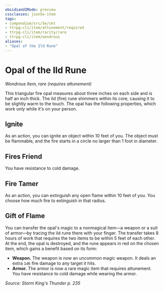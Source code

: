 ```yaml
---
obsidianUIMode: preview
cssclasses: json5e-item
tags:
- compendium/src/5e/skt
- ttrpg-cli/item/attunement/required
- ttrpg-cli/item/rarity/rare
- ttrpg-cli/item/wondrous
aliases: 
- "Opal of the Ild Rune"
---
```

# Opal of the Ild Rune
*Wondrous Item, rare (requires attunement)*  


This triangular fire opal measures about three inches on each side and is half an inch thick. The ild (fire) rune shimmers within its core, causing it to be slightly warm to the touch. The opal has the following properties, which work only while it's on your person.

## Ignite

As an action, you can ignite an object within 10 feet of you. The object must be flammable, and the fire starts in a circle no larger than 1 foot in diameter.

## Fires Friend

You have resistance to cold damage.

## Fire Tamer

As an action, you can extinguish any open flame within 10 feet of you. You choose how much fire to extinguish in that radius.

## Gift of Flame

You can transfer the opal's magic to a nonmagical item—a weapon or a suit of armor—by tracing the ild rune there with your finger. The transfer takes 8 hours of work that requires the two items to be within 5 feet of each other. At the end, the opal is destroyed, and the rune appears in red on the chosen item, which gains a benefit based on its form:

- **Weapon.** The weapon is now an uncommon magic weapon. It deals an extra `1d6` fire damage to any target it hits.  
- **Armor.** The armor is now a rare magic item that requires attunement. You have resistance to cold damage while wearing the armor.  

*Source: Storm King's Thunder p. 235*